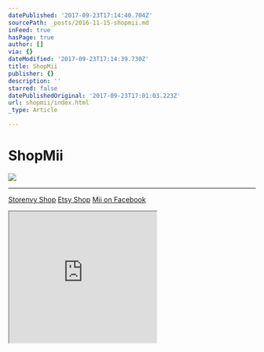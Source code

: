 ```yaml
---
datePublished: '2017-09-23T17:14:40.704Z'
sourcePath: _posts/2016-11-15-shopmii.md
inFeed: true
hasPage: true
author: []
via: {}
dateModified: '2017-09-23T17:14:39.730Z'
title: ShopMii
publisher: {}
description: ''
starred: false
datePublishedOriginal: '2017-09-23T17:01:03.223Z'
url: shopmii/index.html
_type: Article

---
```

# **ShopMii**
![](https://the-grid-user-content.s3-us-west-2.amazonaws.com/aed58cd6-9364-4a3f-b48e-46b506f9315d.jpg)

---

[Storenvy Shop][0]
[Etsy Shop][1]
[Mii on Facebook][2]

<iframe src="https://the-grid.github.io/ed-userhtml/?g=eJzLKCkpKLbS1y8vL9dLLSmu1EvOz9Uvzsgv0M9JL85Mz0vRBwDgRwzA" height="268" style=""></iframe>



[0]: https://lgsignd.storenvy.com/
[1]: https://www.etsy.com/shop/lgsamicrafts/
[2]: https://www.facebook.com/CraftMii/